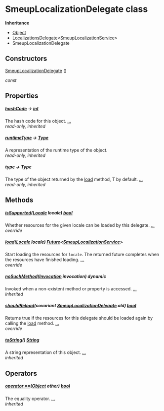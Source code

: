 


# SmeupLocalizationDelegate class











**Inheritance**

- [Object](https://api.flutter.dev/flutter/dart-core/Object-class.html)
- [LocalizationsDelegate](https://api.flutter.dev/flutter/widgets/LocalizationsDelegate-class.html)&lt;[SmeupLocalizationService](../smeup_services_SmeupLocalizationService/SmeupLocalizationService-class.md)>
- SmeupLocalizationDelegate






## Constructors

[SmeupLocalizationDelegate](../smeup_services_smeupLocalizationDelegate/SmeupLocalizationDelegate/SmeupLocalizationDelegate.md) ()

   _const_ 


## Properties

##### [hashCode](https://api.flutter.dev/flutter/dart-core/Object/hashCode.html) &#8594; [int](https://api.flutter.dev/flutter/dart-core/int-class.html)



The hash code for this object. [...](https://api.flutter.dev/flutter/dart-core/Object/hashCode.html)  
_read-only, inherited_



##### [runtimeType](https://api.flutter.dev/flutter/dart-core/Object/runtimeType.html) &#8594; [Type](https://api.flutter.dev/flutter/dart-core/Type-class.html)



A representation of the runtime type of the object.   
_read-only, inherited_



##### [type](https://api.flutter.dev/flutter/widgets/LocalizationsDelegate/type.html) &#8594; [Type](https://api.flutter.dev/flutter/dart-core/Type-class.html)



The type of the object returned by the <a href="../smeup_services_smeupLocalizationDelegate/SmeupLocalizationDelegate/load.md">load</a> method, T by default. [...](https://api.flutter.dev/flutter/widgets/LocalizationsDelegate/type.html)  
_read-only, inherited_




## Methods

##### [isSupported](../smeup_services_smeupLocalizationDelegate/SmeupLocalizationDelegate/isSupported.md)([Locale](https://api.flutter.dev/flutter/dart-ui/Locale-class.html) locale) [bool](https://api.flutter.dev/flutter/dart-core/bool-class.html)



Whether resources for the given locale can be loaded by this delegate. [...](../smeup_services_smeupLocalizationDelegate/SmeupLocalizationDelegate/isSupported.md)  
_override_



##### [load](../smeup_services_smeupLocalizationDelegate/SmeupLocalizationDelegate/load.md)([Locale](https://api.flutter.dev/flutter/dart-ui/Locale-class.html) locale) [Future](https://api.flutter.dev/flutter/dart-async/Future-class.html)&lt;[SmeupLocalizationService](../smeup_services_SmeupLocalizationService/SmeupLocalizationService-class.md)>



Start loading the resources for <code>locale</code>. The returned future completes
when the resources have finished loading. [...](../smeup_services_smeupLocalizationDelegate/SmeupLocalizationDelegate/load.md)  
_override_



##### [noSuchMethod](https://api.flutter.dev/flutter/dart-core/Object/noSuchMethod.html)([Invocation](https://api.flutter.dev/flutter/dart-core/Invocation-class.html) invocation) dynamic



Invoked when a non-existent method or property is accessed. [...](https://api.flutter.dev/flutter/dart-core/Object/noSuchMethod.html)  
_inherited_



##### [shouldReload](../smeup_services_smeupLocalizationDelegate/SmeupLocalizationDelegate/shouldReload.md)(covariant [SmeupLocalizationDelegate](../smeup_services_smeupLocalizationDelegate/SmeupLocalizationDelegate-class.md) old) [bool](https://api.flutter.dev/flutter/dart-core/bool-class.html)



Returns true if the resources for this delegate should be loaded
again by calling the <a href="../smeup_services_smeupLocalizationDelegate/SmeupLocalizationDelegate/load.md">load</a> method. [...](../smeup_services_smeupLocalizationDelegate/SmeupLocalizationDelegate/shouldReload.md)  
_override_



##### [toString](https://api.flutter.dev/flutter/widgets/LocalizationsDelegate/toString.html)() [String](https://api.flutter.dev/flutter/dart-core/String-class.html)



A string representation of this object. [...](https://api.flutter.dev/flutter/widgets/LocalizationsDelegate/toString.html)  
_inherited_




## Operators

##### [operator ==](https://api.flutter.dev/flutter/dart-core/Object/operator_equals.html)([Object](https://api.flutter.dev/flutter/dart-core/Object-class.html) other) [bool](https://api.flutter.dev/flutter/dart-core/bool-class.html)



The equality operator. [...](https://api.flutter.dev/flutter/dart-core/Object/operator_equals.html)  
_inherited_











